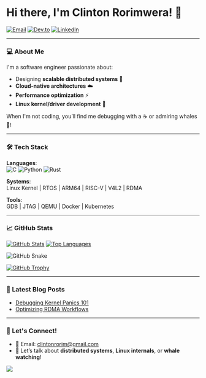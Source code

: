 # Hi there, I'm Clinton Rorimwera! 👋

[![Email](https://img.shields.io/badge/Email-clintonrorim%40gmail.com-blue?style=flat&logo=gmail)](mailto:clintonrorim@gmail.com)
[![Dev.to](https://img.shields.io/badge/Dev.to-Blog-black?style=flat&logo=dev.to)](https://dev.to/rorimwema)
[![LinkedIn](https://img.shields.io/badge/LinkedIn-Connect-blue?style=flat&logo=linkedin)](https://www.linkedin.com/in/clinton-rorimwera/)

---

### 💻 About Me
I'm a software engineer passionate about:
- Designing **scalable distributed systems** 🚀
- **Cloud-native architectures** ☁️
- **Performance optimization** ⚡
- **Linux kernel/driver development** 🐧

When I'm not coding, you’ll find me debugging with a ☕ or admiring whales 🐋!

---

### 🛠️ Tech Stack
**Languages**:  
![C](https://img.shields.io/badge/C-%2300599C.svg?style=flat&logo=c&logoColor=white)
![Python](https://img.shields.io/badge/Python-3670A0?style=flat&logo=python&logoColor=ffdd54)
![Rust](https://img.shields.io/badge/Rust-%23000000.svg?style=flat&logo=rust&logoColor=white)

**Systems**:  
Linux Kernel | RTOS | ARM64 | RISC-V | V4L2 | RDMA

**Tools**:  
GDB | JTAG | QEMU | Docker | Kubernetes

---

### 📈 GitHub Stats

[![GitHub Stats](https://github-readme-stats.vercel.app/api?username=rorimwema&show_icons=true&theme=dark&hide=stars,issues)](https://github.com/rorimwema)
[![Top Languages](https://github-readme-stats.vercel.app/api/top-langs/?username=rorimwema&layout=compact&theme=dark&hide=Jupyter%20Notebook)](https://github.com/rorimwema)

![GitHub Snake](https://github.com/rorimwema/rorimwema/blob/output/github-contribution-grid-snake.svg)

[![GitHub Trophy](https://github-profile-trophy.vercel.app/?username=rorimwema&theme=onedark&row=1)](https://github.com/ryo-ma/github-profile-trophy)

---

### 📝 Latest Blog Posts
<!-- Dev.to RSS Feed -->
- [Debugging Kernel Panics 101](https://dev.to/rorimwema/debugging-kernel-panics-101-1234)
- [Optimizing RDMA Workflows](https://dev.to/rorimwema/optimizing-rdma-5678)

---

### 🤝 Let's Connect!
- 💌 Email: [clintonrorim@gmail.com](mailto:clintonrorim@gmail.com)
- 🐳 Let’s talk about **distributed systems**, **Linux internals**, or **whale watching**!

![](https://komarev.com/ghpvc/?username=rorimwema&color=blue&label=Profile+Views)
